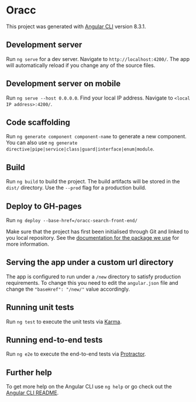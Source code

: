 # Oracc

This project was generated with [Angular CLI](https://github.com/angular/angular-cli) version 8.3.1.

## Development server

Run `ng serve` for a dev server. Navigate to `http://localhost:4200/`. The app will automatically reload if you change any of the source files.

## Development server on mobile

Run `ng serve --host 0.0.0.0`. Find your local IP address. Navigate to `<local IP address>:4200/`.

## Code scaffolding

Run `ng generate component component-name` to generate a new component. You can also use `ng generate directive|pipe|service|class|guard|interface|enum|module`.

## Build

Run `ng build` to build the project. The build artifacts will be stored in the `dist/` directory. Use the `--prod` flag for a production build.

## Deploy to GH-pages

Run `ng deploy --base-href=/oracc-search-front-end/`

Make sure that the project has first been initialised through Git and linked to you local repository.
See the [documentation for the package we use](https://www.npmjs.com/package/angular-cli-ghpages) for more information.

## Serving the app under a custom url directory

The app is configured to run under a `/new` directory to satisfy production requirements. To change this you need to edit the `angular.json` file and change the `"baseHref": "/new/"` value accordingly.

## Running unit tests

Run `ng test` to execute the unit tests via [Karma](https://karma-runner.github.io).

## Running end-to-end tests

Run `ng e2e` to execute the end-to-end tests via [Protractor](http://www.protractortest.org/).

## Further help

To get more help on the Angular CLI use `ng help` or go check out the [Angular CLI README](https://github.com/angular/angular-cli/blob/master/README.md).
